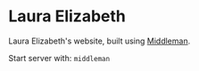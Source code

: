 # Laura Elizabeth

Laura Elizabeth's website, built using [Middleman](http://middlemanapp.com).

Start server with: `middleman`

